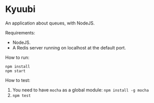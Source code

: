 Kyuubi
======

An application about queues, with NodeJS.

Requirements:

 * NodeJS.
 * A Redis server running on localhost at the default port.

How to run:

```
npm install
npm start
```

How to test:

1. You need to have `mocha` as a global module: `npm install -g mocha`
2. `npm test`
